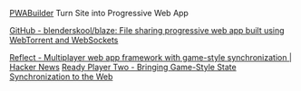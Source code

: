
[PWABuilder](https://www.pwabuilder.com/)
Turn Site into Progressive Web App

[GitHub - blenderskool/blaze: File sharing progressive web app built using WebTorrent and WebSockets](https://github.com/blenderskool/blaze)

[Reflect - Multiplayer web app framework with game-style synchronization | Hacker News](https://news.ycombinator.com/item?id=37931373)
[Ready Player Two - Bringing Game-Style State Synchronization to the Web](https://rocicorp.dev/blog/ready-player-two)
